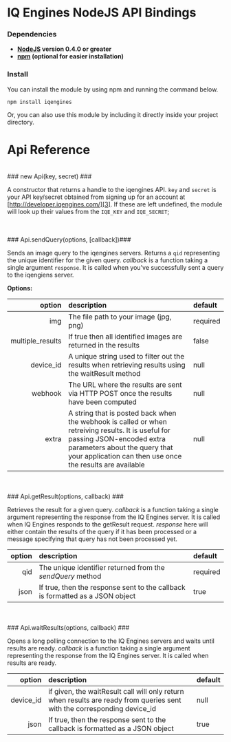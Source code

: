 # IQ Engines NodeJS API Bindings #

### Dependencies ###

- **[NodeJS][1] version 0.4.0 or greater**
- **[npm][2] (optional for easier installation)**

### Install ###

You can install the module by using npm and running the command below.

    npm install iqengines

Or, you can also use this module by including it directly inside your project directory.


# Api Reference #

<br>
### new Api(key, secret) ###

A constructor that returns a handle to the iqengines API. `key` and `secret` is your API key/secret obtained from signing up for an account at [http://developer.iqengines.com/][3]. If these are left undefined, the module will look up their values from the `IQE_KEY` and `IQE_SECRET`;

<br>
<br>
### Api.sendQuery(options, [callback])###

Sends an image query to the iqengines servers. Returns a `qid` representing the unique identifier for the given query. *callback* is a function taking a single argument `response`. It is called when you've successfully sent a query to the iqengiens server.

**Options:**

|           option | description                                                                                                                                                                                                                  | default  |
| ---------------: | :--------------------------------------------------------------------------------------------------------------------------------------------------------------------------------------------------------------------------- | :------- |
|              img | The file path to your image (jpg, png)                                                                                                                                                                                       | required |  
| multiple_results | If true then all identified images are returned in the results                                                                                                                                                               | false    |
|        device_id | A unique string used to filter out the results when retrieving results using the waitResult method                                                                                                                           | null     |
|          webhook | The URL where the results are sent via HTTP POST once the results have been computed                                                                                                                                         | null     |
|            extra | A string that is posted back when the webhook is called or when retreiving results. It is useful for passing JSON-encoded extra parameters about the query that your application can then use once the results are available | null     |
    

<br>
<br>
### Api.getResult(options, callback) ###

Retrieves the result for a given query. *callback* is a function taking a single argument representing the response from the IQ Engines server. It is called when IQ Engines responds to the getResult request. *response* here will either contain the results of the query if it has been processed or a message specifying that query has not been processed yet.

| option | description                                                                   | default  |
| -----: | :---------------------------------------------------------------------------- | :------- |
|    qid | The unique identifier returned from the *sendQuery* method                    | required |  
|   json | If true, then the response sent to the callback is formatted as a JSON object | true     |  



<br>
<br>
### Api.waitResults(options, callback) ###

Opens a long polling connection to the IQ Engines servers and waits until results are ready. *callback* is a function taking a single argument representing the response from the IQ Engines server. It is called when results are ready. 


|    option | description                                                                                                               | default |
| --------: | :------------------------------------------------------------------------------------------------------------------------ | :------ |
| device_id | if given, the waitResult call will only return when results are ready from queries sent with the corresponding device\_id | null    |  
|      json | If true, then the response sent to the callback is formatted as a JSON object                                             | true    |  

[1]: http://nodejs.org/
[2]: http://npmjs.org/
[3]: http://developer.iqengines.com/